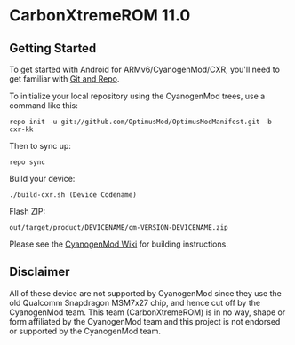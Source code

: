 CarbonXtremeROM 11.0
===========


Getting Started
---------------

To get started with Android for ARMv6/CyanogenMod/CXR, you'll need to get
familiar with [Git and Repo](http://source.android.com/source/developing.html).


To initialize your local repository using the CyanogenMod trees, use a command like this:


    repo init -u git://github.com/OptimusMod/OptimusModManifest.git -b cxr-kk

Then to sync up:

    repo sync

Build your device:

    ./build-cxr.sh (Device Codename)

Flash ZIP:

    out/target/product/DEVICENAME/cm-VERSION-DEVICENAME.zip


Please see the [CyanogenMod Wiki](http://wiki.cyanogenmod.org/) for building instructions.

Disclaimer
--------

All of these device are not supported by CyanogenMod since they use the old Qualcomm
Snapdragon MSM7x27 chip, and hence cut off by the CyanogenMod team. This team (CarbonXtremeROM)
is in no way, shape or form affiliated by the CyanogenMod team and this project is not
endorsed or supported by the CyanogenMod team.

